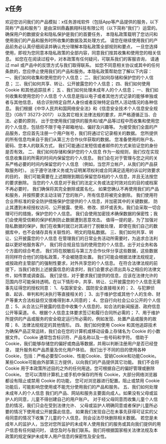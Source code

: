 ## x任务                
欢迎您访问我们的产品模拟：x任务游戏软件（包括App等产品提供的服务，以下简称“产品和服务”）是由深圳鼎鑫鹏翔科技有限公司（以下简称“我们”）运营的。 确保用户的数据安全和隐私保护是我们的首要任务， 本隐私政策载明了您访问和使用我们的产品和服务时所收集的数据及其处理方式。
请您在继续使用我们的产品前务必认真仔细阅读并确认充分理解本隐私政策全部规则和要点， 一旦您选择使用，即视为您同意本隐私政策的全部内容，同意我们按其收集和使用您的相关信息。 如您在在阅读过程中，对本政策有任何疑问，可联系我们的客服咨询， 请通过 mail 或产品中的反馈方式与我们取得联系。 如您不同意相关协议或其中的任何条款的，您应停止使用我们的产品和服务。本隐私政策帮助您了解以下内容：
一、我们如何收集和使用您的个人信息；
二、我们如何存储和保护您的个人信息；
三、我们如何共享、转让、公开披露您的个人信息；
四、我们如何使用 Cookie 和其他追踪技术；
五 、我们如何处理未成年人的个人信息；
一、我们如何收集和使用您的个人信息
个人信息是指以电子或者其他方式记录的能够单独或者与其他信息， 结合识别特定自然人身份或者反映特定自然人活动情况的各种信息。 我们根据《中华人民共和国网络安全法》和《信息安全技术个人信息安全规范》（GB/T 35273-2017） 以及其它相关法律法规的要求，并严格遵循正当、合法、必要的原则， 出于您使用我们提供的服务和/或产品等过程中而收集和使用您的个人信息，包括但不限于电子邮箱地址、偏好及兴趣等。
为接受我们全面的产品服务，您应首先注册一个用户账号，我们将通过它记录相关的数据。 您所提供的所有信息均来自于我们从第三方合作伙伴获取的数据。 您准备使用的账户名、密码、您本人的联系方式， 我们可能通过发短信或者邮件的方式来验证您的身份是否有效。
二、我们如何存储和保护您的个人信息
作为一般规则，我们仅在实现信息收集目的所需的时间内保留您的个人信息。 我们会在对于管理与您之间的关系严格必要的时间内保留您的个人信息 （例如，当您开立帐户，从我们的产品获取服务时）。 出于遵守法律义务或为证明某项权利或合同满足适用的诉讼时效要求的目的， 我们可能需要在上述期限到期后保留您存档的个人信息，并且无法按您的要求删除。 当您的个人信息对于我们的法定义务或法定时效对应的目的或档案不再必要时， 我们确保将其完全删除或匿名化。 如果您确认不再使用我们的产品和服务，并按照要求主动注销了您的账户，所有信息将被完全删除。
我们使用符合业界标准的安全防护措施保护您提供的个人信息，并加密其中的关键数据， 防止其遭到未经授权访问、公开披露、使用、修改、损坏或丢失。我们会采取一切合理可行的措施，保护您的个人信息。 我们会使用加密技术确保数据的保密性；我们会使用受信赖的保护机制防止数据遭到恶意攻击。
值得一提的是，为了加强对隐私数据的保护，我们在收集时就已对其进行了脱敏处理， 即使在我们自己的数据库中，也不会储存具有关联性的、明文的隐私数据。
三、我们如何共享、转让、公开披露您的个人信息
在管理我们的日常业务活动所需要时，为追求合法利益以更好地服务客户， 我们将合规且恰当的使用您的个人信息。出于对业务和各个方面的综合考虑， 我们将在脱敏后与第三方合作伙伴分享这些数据，这些数据将同样符合他们的隐私政策，不会被随意处置。
我们可能会根据法律法规规定，或按政府主管部门的强制性要求，对外共享您的个人信息。 在符合法律法规的前提下，当我们收到上述披露信息的请求时，我们会要求必须出具与之相应的法律文件，如传票或调查函。 我们坚信，对于要求我们提供的信息，应该在法律允许的范围内尽可能保持透明。在以下情形中，共享、转让、公开披露您的个人信息无需事先征得您的授权同意：
1、与国家安全、国防安全直接相关的；
2、与犯罪侦查、起诉、审判和判决执行等直接相关的；
3、出于维护您或其他个人的生命、财产等重大合法权益但又很难得到本人同意的；
4、您自行向社会公众公开的个人信息；
5、从合法公开披露的信息中收集个人信息的，如合法的新闻报道、政府信息公开等渠道。
6、根据个人信息主体要求签订和履行合同所必需的；
7、用于维护所提供的产品或服务的安全稳定运行所必需的，例如发现、处置产品或服务的故障；
8、法律法规规定的其他情形。
四、我们如何使用 Cookie 和其他追踪技术
为确保产品正常运转，我们会在您的计算机或移动设备上存储名为 Cookie 的小数据文件。 Cookie 通常包含标识符、产品名称以及一些号码和字符。 借助于 Cookie，我们能够存储您的偏好或商品等数据，并用以判断注册用户是否已经登录， 提升服务和产品质量及优化用户体验。
我们出于不同的目的使用各种Cookie，包括：严格必要型Cookie、性能Cookie、营销Cookie和功能Cookie。 某些Cookie可能由外部第三方提供，以向我们的产品提供其它功能。 我们不会将 Cookie 用于本政策所述目的之外的任何用途。您可根据自己的偏好管理或删除 Cookie。 您可以清除计算机上或手机中保存的所有 Cookie，大部分网络浏览器都设有阻止或禁用 Cookie 的功能， 您可对浏览器进行配置。阻止或禁用 Cookie 功能后，可能影响您使用或不能充分使用我们的产品和服务。
五、我们如何处理未成年人的个人信息
我们的产品、网站和服务主要面向成人。如果没有父母或监护人的同意，儿童不得创建自己的用户账户。 对于经父母同意而收集儿童个人信息的情况，我们只会在受到法律允许、 父母或监护人明确同意或者保护儿童所必要的情况下使用或公开披露此信息。
如果我们发现自己在未事先获得可证实的父母同意的情况下收集了儿童的个人信息，则会设法尽快删除相关数据。 若您是未成年人的监护人，当您对您所监护的未成年人使用我们的服务或其向我们提供的用户信息有任何疑问时， 请您及时与我们联系。我们将根据国家相关法律法规及本政策的规定保护未成年人用户信息的保密性及安全性。

